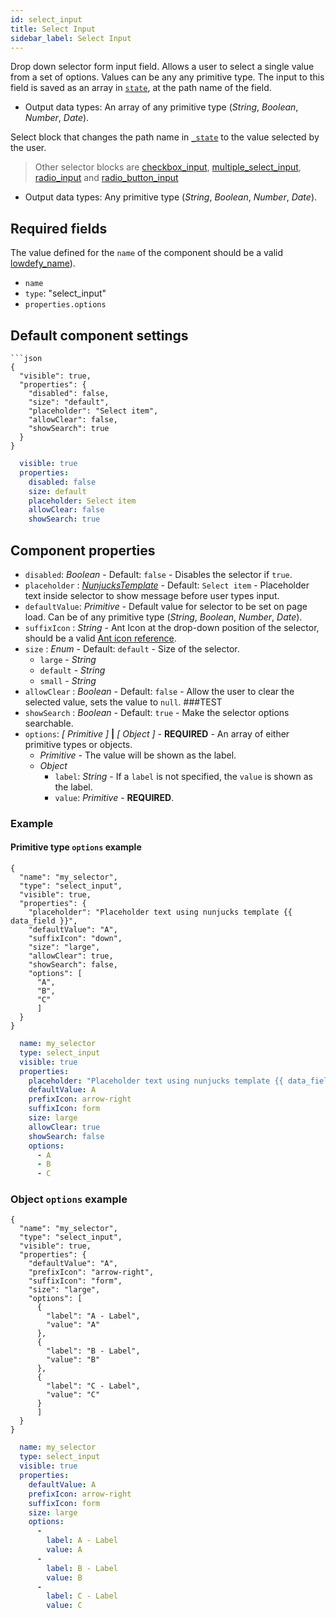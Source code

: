 ```yaml
---
id: select_input
title: Select Input
sidebar_label: Select Input
---
```


Drop down selector form input field. Allows a user to select a single value from a set of options. Values can be any any primitive type. 
The input to this field is saved as an array in [`state`](concepts/state.md), at the path name of the field.
- Output data types: An array of any primitive type (_String_, _Boolean_, _Number_, _Date_).

Select block that changes the path name in [`_state`](concepts/lowdefy-file.md) to the value selected by the user.

>Other selector blocks are [checkbox_input](checkbox_input.md), [multiple_select_input](multiple_select_input.md), [radio_input](radio_input.md) and [radio_button_input](radio_button_input.md)

- Output data types: Any primitive type (_String_, _Boolean_, _Number_, _Date_).

## Required fields

The value defined for the `name` of the component should be a valid [lowdefy_name](concepts/lowdefy-file.md#names-and-ids)).

- `name`
- `type`: "select_input"
- `properties.options`

## Default component settings
<!--DOCUSAURUS_CODE_TABS-->
<!--JSON-->
```json5
```json
{
  "visible": true,
  "properties": {
    "disabled": false,
    "size": "default",
    "placeholder": "Select item",
    "allowClear": false,
    "showSearch": true
  }
}
```
<!--YAML-->
```yaml
  visible: true
  properties:
    disabled: false
    size: default
    placeholder: Select item
    allowClear: false
    showSearch: true
```
<!--END_DOCUSAURUS_CODE_TABS-->

## Component properties

- `disabled`: _Boolean_ - Default: `false` - Disables the selector if `true`.
- `placeholder` : [_NunjucksTemplate_](concepts/lowdefy-file.md#_nunjucks_template_) - Default: `Select item` - Placeholder text inside selector to show message before user types input.
- `defaultValue`: _Primitive_ - Default value for selector to be set on page load. Can be of any primitive type (_String_, _Boolean_, _Number_, _Date_).
- `suffixIcon` :  _String_ - Ant Icon at the drop-down position of the selector, should be a valid [Ant icon reference](https://ant.design/components/icon/).
- `size` : _Enum_ - Default: `default` - Size of the selector.
  - `large` - _String_
  - `default` - _String_
  - `small` - _String_
- `allowClear` : _Boolean_ - Default: `false` - Allow the user to clear the selected value, sets the value to `null`. ###TEST
- `showSearch` :  _Boolean_ - Default: `true` - Make the selector options searchable.
- `options`: _[ Primitive ]_ **|** _[ Object ]_ - **REQUIRED** - An array of either primitive types or objects.
  - _Primitive_ - The value will be shown as the label.
  - _Object_
    - `label`: _String_ - If a `label` is not specified, the `value` is shown as the label.
    - `value`: _Primitive_ -  **REQUIRED**.

### Example

#### Primitive type `options` example
<!--DOCUSAURUS_CODE_TABS-->
<!--JSON-->
```json5
{
  "name": "my_selector",
  "type": "select_input",
  "visible": true,
  "properties": {
    "placeholder": "Placeholder text using nunjucks template {{ data_field }}",
    "defaultValue": "A",
    "suffixIcon": "down",
    "size": "large",
    "allowClear": true,
    "showSearch": false,
    "options": [
      "A",
      "B",
      "C"
      ]
  }
}
```
<!--YAML-->
```yaml
  name: my_selector
  type: select_input
  visible: true
  properties:
    placeholder: "Placeholder text using nunjucks template {{ data_field }}"
    defaultValue: A
    prefixIcon: arrow-right
    suffixIcon: form
    size: large
    allowClear: true
    showSearch: false
    options:
      - A
      - B
      - C
```
<!--END_DOCUSAURUS_CODE_TABS-->

### Object `options` example
<!--DOCUSAURUS_CODE_TABS-->
<!--JSON-->
```json5
{
  "name": "my_selector",
  "type": "select_input",
  "visible": true,
  "properties": {
    "defaultValue": "A",
    "prefixIcon": "arrow-right",
    "suffixIcon": "form",
    "size": "large",
    "options": [
      {
        "label": "A - Label",
        "value": "A"
      },
      {
        "label": "B - Label",
        "value": "B"
      },
      {
        "label": "C - Label",
        "value": "C"
      }
      ]
  }
}
```
<!--YAML-->
```yaml
  name: my_selector
  type: select_input
  visible: true
  properties:
    defaultValue: A
    prefixIcon: arrow-right
    suffixIcon: form
    size: large
    options:
      -
        label: A - Label
        value: A
      -
        label: B - Label
        value: B
      -
        label: C - Label
        value: C
```
<!--END_DOCUSAURUS_CODE_TABS-->